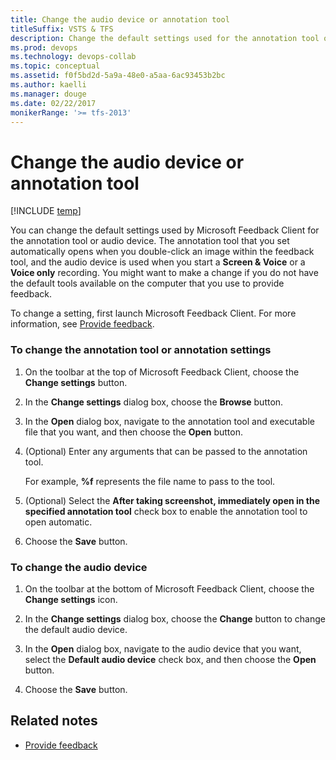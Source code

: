 ```yaml
---
title: Change the audio device or annotation tool
titleSuffix: VSTS & TFS
description: Change the default settings used for the annotation tool or audio device in Visual Studio Team Services & Team Foundation Server 
ms.prod: devops
ms.technology: devops-collab
ms.topic: conceptual
ms.assetid: f0f5bd2d-5a9a-48e0-a5aa-6ac93453b2bc
ms.author: kaelli
ms.manager: douge
ms.date: 02/22/2017 
monikerRange: '>= tfs-2013'
---
```



# Change the audio device or annotation tool

[!INCLUDE [temp](../_shared/version-vsts-tfs-all-versions.md)]

You can change the default settings used by Microsoft Feedback Client for the annotation tool or audio device. The annotation tool that you set automatically opens when you double-click an image within the feedback tool, and the audio device is used when you start a **Screen & Voice** or a **Voice only** recording.  You might want to make a change if you do not have the default tools available on the computer that you use to provide feedback.  
  
 To change a setting, first launch Microsoft Feedback Client. For more information, see [Provide feedback](give-feedback.md).  
  
### To change the annotation tool or annotation settings  
  
1.  On the toolbar at the top of Microsoft Feedback Client, choose the **Change settings** button.  
  
2.  In the **Change settings** dialog box, choose the **Browse** button.  
  
3.  In the **Open** dialog box, navigate to the annotation tool and executable file that you want, and then choose the **Open** button.  
  
4.  (Optional) Enter any arguments that can be passed to the annotation tool.  
  
     For example, **%f** represents the file name to pass to the tool.  
  
5.  (Optional) Select the **After taking screenshot, immediately open in the specified annotation tool** check box to enable the annotation tool to open automatic.  
  
6.  Choose the **Save** button.  
  
### To change the audio device  
  
1.  On the toolbar at the bottom of Microsoft Feedback Client, choose the **Change settings** icon.  
  
2.  In the **Change settings** dialog box, choose the **Change** button to change the default audio device.  
  
3.  In the **Open** dialog box, navigate to the audio device that you want, select the **Default audio device** check box, and then choose the **Open** button.  
  
4.  Choose the **Save** button.  
  
## Related notes 
- [Provide feedback](give-feedback.md)